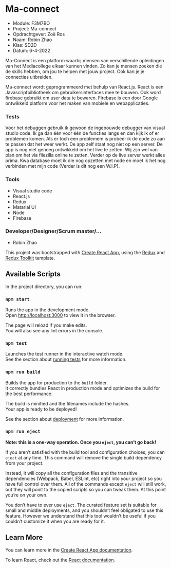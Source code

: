 # Ma-connect
* Module: F3M7BO
* Project: Ma-connect
* Opdrachtgever: Zoë Ros
* Naam: Robin Zhao
* Klas: SD2D
* Datum: 6-4-2022

Ma-Connect is een platform waarbij mensen van verschillende opleidingen van het Mediacollege elkaar kunnen vinden. Zo kan je mensen zoeken die de skills hebben, om jou te helpen met jouw project. Ook kan je je connecties uitbreiden. 

Ma-connect wordt geprogrammeerd met behulp van React.js. React is een Javascriptbibliotheek om gebruikersinterfaces mee te bouwen. Ook word firebase gebruikt om user data te bewaren. Firebase is een door Google ontwikkeld platform voor het maken van mobiele en webapplicaties.

### Tests

Voor het debuggen gebruik ik gewoon de ingebouwde debugger van visual studio code. Ik ga dan één voor één de functies langs en dan kijk ik of er problemen komen. Als er toch een problemem is probeer ik de code zo aan te passen dat het weer werkt. De app zelf staat nog niet op een server. De app is nog niet genoeg ontwikkeld om het live te zetten. Wij zijn wel van plan om het via filezilla online te zetten. Verder op de live server werkt alles prima. Kwa database moet ik die nog opzetten met node en moet ik het nog verbinden met mijn code (Verder is dit nog een W.I.P).

### Tools
* Visual studio code
* React.js
* Redux
* Matarial UI
* Node
* Firebase

### Developer/Designer/Scrum master/...
* Robin Zhao





This project was bootstrapped with [Create React App](https://github.com/facebook/create-react-app), using the [Redux](https://redux.js.org/) and [Redux Toolkit](https://redux-toolkit.js.org/) template.

## Available Scripts

In the project directory, you can run:

### `npm start`

Runs the app in the development mode.<br />
Open [http://localhost:3000](http://localhost:3000) to view it in the browser.

The page will reload if you make edits.<br />
You will also see any lint errors in the console.

### `npm test`

Launches the test runner in the interactive watch mode.<br />
See the section about [running tests](https://facebook.github.io/create-react-app/docs/running-tests) for more information.

### `npm run build`

Builds the app for production to the `build` folder.<br />
It correctly bundles React in production mode and optimizes the build for the best performance.

The build is minified and the filenames include the hashes.<br />
Your app is ready to be deployed!

See the section about [deployment](https://facebook.github.io/create-react-app/docs/deployment) for more information.

### `npm run eject`

**Note: this is a one-way operation. Once you `eject`, you can’t go back!**

If you aren’t satisfied with the build tool and configuration choices, you can `eject` at any time. This command will remove the single build dependency from your project.

Instead, it will copy all the configuration files and the transitive dependencies (Webpack, Babel, ESLint, etc) right into your project so you have full control over them. All of the commands except `eject` will still work, but they will point to the copied scripts so you can tweak them. At this point you’re on your own.

You don’t have to ever use `eject`. The curated feature set is suitable for small and middle deployments, and you shouldn’t feel obligated to use this feature. However we understand that this tool wouldn’t be useful if you couldn’t customize it when you are ready for it.

## Learn More

You can learn more in the [Create React App documentation](https://facebook.github.io/create-react-app/docs/getting-started).

To learn React, check out the [React documentation](https://reactjs.org/).
